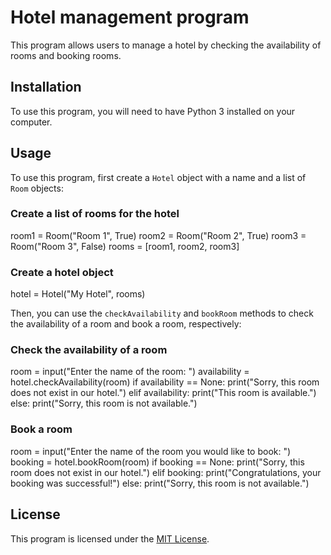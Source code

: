# Hotel management program

This program allows users to manage a hotel by checking the availability of rooms and booking rooms.

## Installation

To use this program, you will need to have Python 3 installed on your computer.

## Usage

To use this program, first create a `Hotel` object with a name and a list of `Room` objects:

### Create a list of rooms for the hotel
room1 = Room("Room 1", True)
room2 = Room("Room 2", True)
room3 = Room("Room 3", False)
rooms = [room1, room2, room3]

### Create a hotel object
hotel = Hotel("My Hotel", rooms)


Then, you can use the `checkAvailability` and `bookRoom` methods to check the availability of a room and book a room, respectively:

### Check the availability of a room
room = input("Enter the name of the room: ")
availability = hotel.checkAvailability(room)
if availability == None:
print("Sorry, this room does not exist in our hotel.")
elif availability:
print("This room is available.")
else:
print("Sorry, this room is not available.")

### Book a room
room = input("Enter the name of the room you would like to book: ")
booking = hotel.bookRoom(room)
if booking == None:
print("Sorry, this room does not exist in our hotel.")
elif booking:
print("Congratulations, your booking was successful!")
else:
print("Sorry, this room is not available.")


## License

This program is licensed under the [MIT License](/LICENSE).
